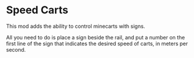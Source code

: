 # Speed Carts

This mod adds the ability to control minecarts with signs.

All you need to do is place a sign beside the rail, and put a number on the first line of the sign that indicates the desired speed of carts, in meters per second.
